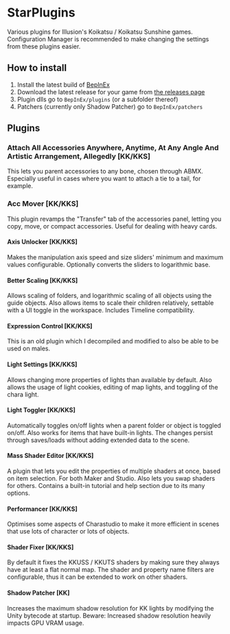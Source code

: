 # StarPlugins

Various plugins for Illusion's Koikatsu / Koikatsu Sunshine games.
Configuration Manager is recommended to make changing the settings from these plugins easier.

## How to install
1. Install the latest build of [BepInEx](https://github.com/BepInEx/BepInEx/releases)
2. Download the latest release for your game from [the releases page](../../releases)
3. Plugin dlls go to `BepInEx/plugins` (or a subfolder thereof)
4. Patchers (currently only Shadow Patcher) go to `BepInEx/patchers`

## Plugins

### Attach All Accessories Anywhere, Anytime, At Any Angle And Artistic Arrangement, Allegedly [KK/KKS]
This lets you parent accessories to any bone, chosen through ABMX. Especially useful in cases
where you want to attach a tie to a tail, for example.

### Acc Mover [KK/KKS]
This plugin revamps the "Transfer" tab of the accessories panel, letting you copy, move, or
compact accessories. Useful for dealing with heavy cards.

#### Axis Unlocker [KK/KKS]
Makes the manipulation axis speed and size sliders' minimum and maximum values configurable.
Optionally converts the sliders to logarithmic base.

#### Better Scaling [KK/KKS]
Allows scaling of folders, and logarithmic scaling of all objects using the guide objects.
Also allows items to scale their children relatively, settable with a UI toggle in the workspace.
Includes Timeline compatibility.

#### Expression Control [KK/KKS]
This is an old plugin which I decompiled and modified to also be able to be used on males.

#### Light Settings [KK/KKS]
Allows changing more properties of lights than available by default.
Also allows the usage of light cookies, editing of map lights, and toggling of the chara light.

#### Light Toggler [KK/KKS]
Automatically toggles on/off lights when a parent folder or object is toggled on/off.
Also works for items that have built-in lights.
The changes persist through saves/loads without adding extended data to the scene.

#### Mass Shader Editor [KK/KKS]
A plugin that lets you edit the properties of multiple shaders at once, based on item selection.
For both Maker and Studio. Also lets you swap shaders for others.
Contains a built-in tutorial and help section due to its many options.

#### Performancer [KK/KKS]
Optimises some aspects of Charastudio to make it more efficient in scenes that use lots of
character or lots of objects.

#### Shader Fixer [KK/KKS]
By default it fixes the KKUSS / KKUTS shaders by making sure they always have at least a flat normal map.
The shader and property name filters are configurable, thus it can be extended to work on other shaders.

#### Shadow Patcher [KK]
Increases the maximum shadow resolution for KK lights by modifying the Unity bytecode at startup.
Beware: Increased shadow resolution heavily impacts GPU VRAM usage.

